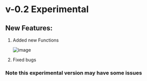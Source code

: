 # v-0.2 Experimental

## New Features:

1. Added new Functions
   
   ![image](https://github.com/user-attachments/assets/88a306e2-4cc9-4c1e-9aea-e1577c367d81)


3. Fixed bugs

### Note this experimental version may have some issues 
